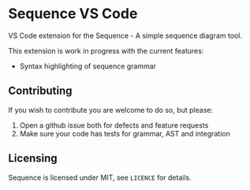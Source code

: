 # Sequence VS Code

VS Code extension for the Sequence - A simple sequence diagram tool.

This extension is work in progress with the current features:

* Syntax highlighting of sequence grammar


## Contributing

If you wish to contribute you are welcome to do so, but please:

1. Open a github issue both for defects and feature requests
2. Make sure your code has tests for grammar, AST and integration


## Licensing

Sequence is licensed under MIT, see `LICENCE` for details.
